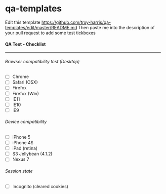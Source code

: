 qa-templates
============
Edit  this template https://github.com/troy-harris/qa-templates/edit/master/README.md
Then paste me into the description of your pull request to add some test tickboxes

#### QA Test - Checklist
---
###### Browser compatibility test (Desktop)
- [ ] Chrome
- [ ] Safari (OSX)
- [ ] Firefox
- [ ] Firefox (Win)
- [ ] IE11
- [ ] IE10 
- [ ] IE9

###### Device compatibility
- [ ] iPhone 5
- [ ] iPhone 4S
- [ ] iPad (retina)
- [ ] S3 Jellybean (4.1.2)
- [ ] Nexus 7

###### Session state
- [ ] Incognito (cleared cookies)


